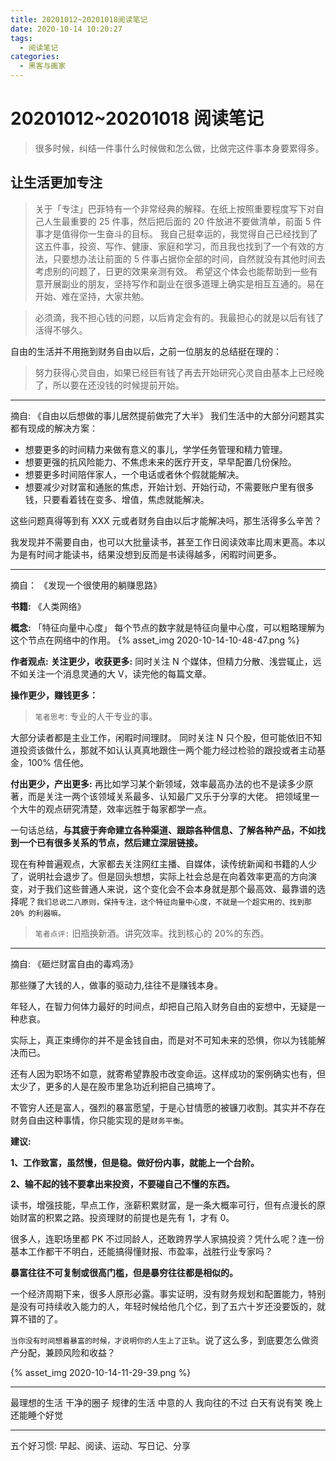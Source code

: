 ```yaml
---
title: 20201012~20201018阅读笔记
date: 2020-10-14 10:20:27
tags:
  - 阅读笔记
categories:
  - 黑客与画家
---
```


# 20201012~20201018 阅读笔记

> 很多时候，纠结一件事什么时候做和怎么做，比做完这件事本身要累得多。

## 让生活更加专注

> 关于「专注」巴菲特有一个非常经典的解释。在纸上按照重要程度写下对自己人生最重要的 25 件事，然后把后面的 20 件放进不要做清单，前面 5 件事才是值得你一生奋斗的目标。
> 我自己挺幸运的，我觉得自己已经找到了这五件事，投资、写作、健康、家庭和学习，而且我也找到了一个有效的方法，只要想办法让前面的 5 件事占据你全部的时间，自然就没有其他时间去考虑别的问题了，日更的效果亲测有效。
> 希望这个体会也能帮助到一些有意开展副业的朋友，坚持写作和副业在很多道理上确实是相互互通的。易在开始、难在坚持，大家共勉。

> 必须滴，我不担心钱的问题，以后肯定会有的。我最担心的就是以后有钱了活得不够久。

自由的生活并不用拖到财务自由以后，之前一位朋友的总结挺在理的：

> 努力获得心灵自由，如果已经巨有钱了再去开始研究心灵自由基本上已经晚了，所以要在还没钱的时候提前开始。

---

摘自: 《自由以后想做的事儿居然提前做完了大半》
我们生活中的大部分问题其实都有现成的解决方案：

- 想要更多的时间精力来做有意义的事儿，学学任务管理和精力管理。
- 想要更强的抗风险能力、不焦虑未来的医疗开支，早早配置几份保险。
- 想要更多时间陪伴家人，一个电话或者休个假就能解决。
- 想要减少对财富和通胀的焦虑，开始计划、开始行动，不需要账户里有很多钱，只要看着钱在变多、增值，焦虑就能解决。

这些问题真得等到有 XXX 元或者财务自由以后才能解决吗，那生活得多么辛苦？

我发现并不需要自由，也可以大批量读书，甚至工作日阅读效率比周末更高。本以为是有时间才能读书，结果没想到反而是书读得越多，闲暇时间更多。

---

摘自： 《发现一个很使用的躺赚思路》

**书籍:** 《人类网络》

**概念:** 「特征向量中心度」
每个节点的数字就是特征向量中心度，可以粗略理解为这个节点在网络中的作用。
{% asset_img 2020-10-14-10-48-47.png %}

**作者观点:**
**关注更少，收获更多:**
同时关注 N 个媒体，但精力分散、浅尝辄止，远不如关注一个消息灵通的大 V，读完他的每篇文章。

**操作更少，赚钱更多：**

> `笔者思考`: 专业的人干专业的事。

大部分读者都是主业工作，闲暇时间理财。 同时关注 N 只个股，但可能依旧不知道投资该做什么，那就不如认认真真地跟住一两个能力经过检验的跟投或者主动基金，100% 信任他。

**付出更少，产出更多:**
再比如学习某个新领域，效率最高办法的也不是读多少原著，而是关注一两个该领域关系最多、认知最广又乐于分享的大佬。
把领域里一个大牛的观点研究清楚，效率远胜于每家都学一点。

一句话总结，**与其疲于奔命建立各种渠道、跟踪各种信息、了解各种产品，不如找到一个已有很多关系的节点，然后建立深层链接。**

现在有种普遍观点，大家都去关注网红主播、自媒体，读传统新闻和书籍的人少了，说明社会退步了。但是回头想想，实际上社会总是在向着效率更高的方向演变，对于我们这些普通人来说，这个变化会不会本身就是那个最高效、最靠谱的选择呢？`我们总说二八原则，保持专注，这个特征向量中心度，不就是一个超实用的、找到那 20% 的利器嘛。`

> `笔者点评:` 旧瓶换新酒。讲究效率。找到核心的 20%的东西。

---

摘自: 《砸烂财富自由的毒鸡汤》

那些赚了大钱的人，做事的驱动力,往往不是赚钱本身。

年轻人，在智力何体力最好的时间点，却把自己陷入财务自由的妄想中，无疑是一种悲哀。

实际上，真正束缚你的并不是金钱自由，而是对不可知未来的恐惧，你以为钱能解决而已。

还有人因为职场不如意，就寄希望靠股市改变命运。这样成功的案例确实也有，但太少了，更多的人是在股市里急功近利把自己搞垮了。

不管穷人还是富人，强烈的暴富愿望，于是心甘情愿的被镰刀收割。其实并不存在财务自由这种事情，你只能实现的是`财务平衡`。

**建议:**

**1、工作致富，虽然慢，但是稳。做好份内事，就能上一个台阶。**

**2、输不起的钱不要拿出来投资，不要碰自己不懂的东西。**

读书，增强技能，早点工作，涨薪积累财富，是一条大概率可行，但有点漫长的原始财富的积累之路。投资理财的前提也是先有 1，才有 0。

很多人，连职场里都 PK 不过同龄人，还敢跨界学人家搞投资？凭什么呢？连一份基本工作都干不明白，还能搞得懂财报、市盈率，战胜行业专家吗？

**暴富往往不可复制或很高门槛，但是暴穷往往都是相似的。**

一个经济周期下来，很多人原形必露。事实证明，没有财务规划和配置能力，特别是没有可持续收入能力的人，年轻时候给他几个亿，到了五六十岁还没要饭的，就算不错的了。

`当你没有时间想着暴富的时候，才说明你的人生上了正轨`。说了这么多，到底要怎么做资产分配，兼顾风险和收益？

{% asset_img 2020-10-14-11-29-39.png %}

---

最理想的生活
干净的圈子
规律的生活
中意的人
我向往的不过
白天有说有笑
晚上还能睡个好觉

---

五个好习惯: 早起、阅读、运动、写日记、分享
